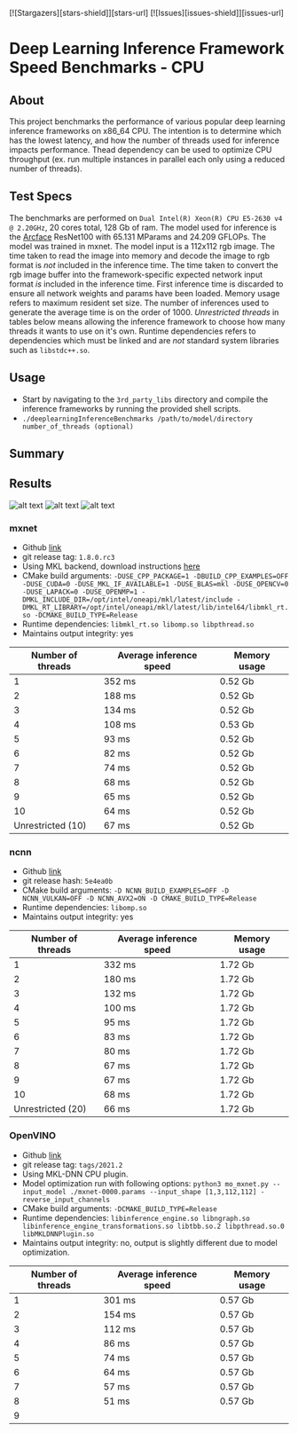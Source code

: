 [![Stargazers][stars-shield]][stars-url]
[![Issues][issues-shield]][issues-url]

# Deep Learning Inference Framework Speed Benchmarks - CPU

## About 
This project benchmarks the performance of various popular deep learning inference frameworks on x86_64 CPU.
The intention is to determine which has the lowest latency, and how the number of threads used for inference impacts performance.
Thead dependency can be used to optimize CPU throughput (ex. run multiple instances in parallel each only using a reduced number of threads).

## Test Specs
The benchmarks are performed on `Dual Intel(R) Xeon(R) CPU E5-2630 v4 @ 2.20GHz`, 20 cores total, 128 Gb of ram.
The model used for inference is the [Arcface](https://docs.openvinotoolkit.org/latest/omz_models_public_face_recognition_resnet100_arcface_face_recognition_resnet100_arcface.html) ResNet100 with 65.131 MParams and 24.209 GFLOPs. 
The model was trained in mxnet.
The model input is a 112x112 rgb image. 
The time taken to read the image into memory and decode the image to rgb format is *not* included in the inference time.
The time taken to convert the rgb image buffer into the framework-specific expected network input format *is* included in the inference time. 
First inference time is discarded to ensure all network weights and params have been loaded. Memory usage refers to maximum resident set size.
The number of inferences used to generate the average time is on the order of 1000. 
*Unrestricted threads* in tables below means allowing the inference framework to choose how many threads it wants to use on it's own.
Runtime dependencies refers to dependencies which must be linked and are *not* standard system libraries such as `libstdc++.so`. 

## Usage
- Start by navigating to the `3rd_party_libs` directory and compile the inference frameworks by running the provided shell scripts.
- `./deeplearningInferenceBenchmarks /path/to/model/directory number_of_threads (optional)`

## Summary

## Results

![alt text](./images/speed_line.png)
![alt text](./images/speed_bar.png)
![alt text](./images/memory_bar.png)


### mxnet
- Github [link](https://github.com/apache/incubator-mxnet)
- git release tag: `1.8.0.rc3`
- Using MKL backend, download instructions [here](https://software.intel.com/content/www/us/en/develop/articles/installing-intel-oneapi-toolkits-via-apt.html)
- CMake build arguments: `-DUSE_CPP_PACKAGE=1 -DBUILD_CPP_EXAMPLES=OFF -DUSE_CUDA=0 -DUSE_MKL_IF_AVAILABLE=1 -DUSE_BLAS=mkl -DUSE_OPENCV=0 -DUSE_LAPACK=0 -DUSE_OPENMP=1 -DMKL_INCLUDE_DIR=/opt/intel/oneapi/mkl/latest/include -DMKL_RT_LIBRARY=/opt/intel/oneapi/mkl/latest/lib/intel64/libmkl_rt.so -DCMAKE_BUILD_TYPE=Release`
- Runtime dependencies: `libmkl_rt.so libomp.so libpthread.so`
- Maintains output integrity: yes

| Number of threads     | Average inference speed   | Memory usage  |
|-------------------    |-------------------------  |-------------- |
| 1                     | 352 ms                    | 0.52 Gb       |
| 2                     | 188 ms                    | 0.52 Gb       |
| 3                     | 134 ms                    | 0.52 Gb       |
| 4                     | 108 ms                    | 0.53 Gb       |
| 5                     | 93 ms                     | 0.52 Gb       |
| 6                     | 82 ms                     | 0.52 Gb       |
| 7                     | 74 ms                     | 0.52 Gb       |
| 8                     | 68 ms                     | 0.52 Gb       |
| 9                     | 65 ms                     | 0.52 Gb       |
| 10                    | 64 ms                     | 0.52 Gb       |
| Unrestricted (10)     | 67 ms                     | 0.52 Gb       |

### ncnn
- Github [link](https://github.com/Tencent/ncnn)
- git release hash: `5e4ea0b`
- CMake build arguments: `-D NCNN_BUILD_EXAMPLES=OFF -D NCNN_VULKAN=OFF -D NCNN_AVX2=ON -D CMAKE_BUILD_TYPE=Release`
- Runtime dependencies: `libomp.so`
- Maintains output integrity: yes

| Number of threads 	| Average inference speed 	| Memory usage 	|
|-------------------	|-------------------------	|--------------	|
| 1                 	| 332 ms                  	| 1.72 Gb      	|
| 2                 	| 180 ms                  	| 1.72 Gb      	|
| 3                 	| 132 ms                  	| 1.72 Gb      	|
| 4                 	| 100 ms                  	| 1.72 Gb      	|
| 5                 	| 95 ms                   	| 1.72 Gb      	|
| 6                 	| 83 ms                   	| 1.72 Gb      	|
| 7                 	| 80 ms                   	| 1.72 Gb      	|
| 8                 	| 67 ms                   	| 1.72 Gb      	|
| 9                 	| 67 ms                   	| 1.72 Gb      	|
| 10                	| 68 ms                   	| 1.72 Gb      	|
| Unrestricted (20) 	| 66 ms                   	| 1.72 Gb      	|

### OpenVINO
- Github [link](https://github.com/openvinotoolkit/openvino)
- git release tag: `tags/2021.2`
- Using MKL-DNN CPU plugin.
- Model optimization run with following options: `python3 mo_mxnet.py --input_model ./mxnet-0000.params --input_shape [1,3,112,112] -reverse_input_channels`
- CMake build arguments: `-DCMAKE_BUILD_TYPE=Release`
- Runtime dependencies: `libinference_engine.so libngraph.so libinference_engine_transformations.so libtbb.so.2 libpthread.so.0 libMKLDNNPlugin.so`
- Maintains output integrity: no, output is slightly different due to model optimization.

| Number of threads     | Average inference speed   | Memory usage  |
|-------------------    |-------------------------  |-------------- |
| 1                     | 301 ms                    | 0.57 Gb       |
| 2                     | 154 ms                    | 0.57 Gb       |
| 3                     | 112 ms                    | 0.57 Gb       |
| 4                     | 86 ms                     | 0.57 Gb       |
| 5                     | 74 ms                     | 0.57 Gb       |
| 6                     | 64 ms                     | 0.57 Gb       |
| 7                     | 57 ms                     | 0.57 Gb       |
| 8                     | 51 ms                     | 0.57 Gb       |
| 9                  